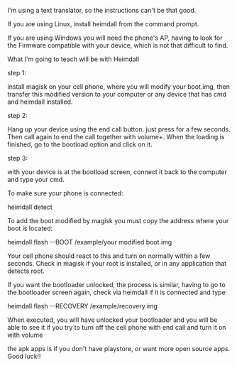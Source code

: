 I'm using a text translator, so the instructions can't be that good.


If you are using Linux, install heimdall from the command prompt.

If you are using Windows you will need the phone's AP, having to look for the Firmware compatible with your device, which is not that difficult to find.

What I'm going to teach will be with Heimdall

step 1:

 install magisk on your cell phone, where you will modify your boot.img, then transfer this modified version to your computer or any device that has cmd and heimdall installed.

step 2:

Hang up your device using the end call button. just press for a few seconds. Then call again to end the call together with volume+. When the loading is finished, go to the bootload option and click on it.

step 3:

with your device is at the bootload screen, connect it back to the computer and type your cmd.

To make sure your phone is connected:

heimdall detect

To add the boot modified by magisk you must copy the address where your boot is located:

heimdall flash --BOOT /example/your modified boot.img

Your cell phone should react to this and turn on normally within a few seconds. Check in magisk if your root is installed, or in any application that detects root.

If you want the bootloader unlocked, the process is similar, having to go to the bootloader screen again, check via heimdall if it is connected and type

heimdall flash --RECOVERY /example/recovery.img

When executed, you will have unlocked your bootloader and you will be able to see it if you try to turn off the cell phone with end call and turn it on with volume

the apk apps is if you don't have playstore, or want more open source apps. Good luck!!
